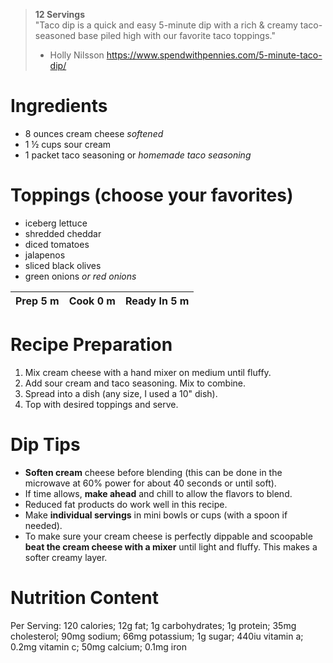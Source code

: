> __12 Servings__  
"Taco dip is a quick and easy 5-minute dip with a rich & creamy taco-seasoned base piled high with our favorite taco toppings." 
> - Holly Nilsson
https://www.spendwithpennies.com/5-minute-taco-dip/


# Ingredients

* 8 ounces cream cheese *softened*
* 1 ½ cups sour cream
* 1 packet taco seasoning or *homemade taco seasoning*

# Toppings (choose your favorites)

 * iceberg lettuce
 * shredded cheddar
 * diced tomatoes
 * jalapenos
 * sliced black olives
 * green onions *or red onions*

Prep 5 m | Cook 0 m | Ready In 5 m
----------|-----------|--------------

# Recipe Preparation

1. Mix cream cheese with a hand mixer on medium until fluffy.
2. Add sour cream and taco seasoning. Mix to combine.
3. Spread into a dish (any size, I used a 10" dish).
4. Top with desired toppings and serve.

# Dip Tips
* **Soften cream** cheese before blending (this can be done in the microwave at 60% power for about 40 seconds or until soft).
* If time allows, **make ahead** and chill to allow the flavors to blend.
* Reduced fat products do work well in this recipe.
* Make **individual servings** in mini bowls or cups (with a spoon if needed).
* To make sure your cream cheese is perfectly dippable and scoopable **beat the cream cheese with a mixer** until light and fluffy. This makes a softer creamy layer.

# Nutrition Content
Per Serving: 120 calories; 12g fat; 1g carbohydrates; 1g protein; 35mg cholesterol; 90mg sodium; 66mg potassium; 1g sugar; 440iu vitamin a; 0.2mg vitamin c; 50mg calcium; 0.1mg iron
